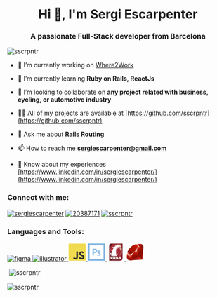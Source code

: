 <h1 align="center">Hi 👋, I'm Sergi Escarpenter</h1>
<h3 align="center">A passionate Full-Stack developer from Barcelona</h3>

<p align="left"> <img src="https://komarev.com/ghpvc/?username=sscrpntr&label=Profile%20views&color=0e75b6&style=flat" alt="sscrpntr" /> </p>

- 🔭 I’m currently working on [Where2Work](https://www.where2work.es)

- 🌱 I’m currently learning **Ruby on Rails, ReactJs**

- 👯 I’m looking to collaborate on **any project related with business, cycling, or automotive industry**

- 👨‍💻 All of my projects are available at [https://github.com/sscrpntr](https://github.com/sscrpntr)

- 💬 Ask me about **Rails Routing**

- 📫 How to reach me **sergiescarpenter@gmail.com**

- 📄 Know about my experiences [https://www.linkedin.com/in/sergiescarpenter/](https://www.linkedin.com/in/sergiescarpenter/)

<h3 align="left">Connect with me:</h3>
<p align="left">
<a href="https://linkedin.com/in/sergiescarpenter" target="blank"><img align="center" src="https://raw.githubusercontent.com/rahuldkjain/github-profile-readme-generator/master/src/images/icons/Social/linked-in-alt.svg" alt="sergiescarpenter" height="30" width="40" /></a>
<a href="https://stackoverflow.com/users/20387171" target="blank"><img align="center" src="https://raw.githubusercontent.com/rahuldkjain/github-profile-readme-generator/master/src/images/icons/Social/stack-overflow.svg" alt="20387171" height="30" width="40" /></a>
<a href="https://instagram.com/sscrpntr" target="blank"><img align="center" src="https://raw.githubusercontent.com/rahuldkjain/github-profile-readme-generator/master/src/images/icons/Social/instagram.svg" alt="sscrpntr" height="30" width="40" /></a>
</p>

<h3 align="left">Languages and Tools:</h3>
<p align="left"> <a href="https://www.figma.com/" target="_blank" rel="noreferrer"> <img src="https://www.vectorlogo.zone/logos/figma/figma-icon.svg" alt="figma" width="40" height="40"/> </a> <a href="https://www.adobe.com/in/products/illustrator.html" target="_blank" rel="noreferrer"> <img src="https://www.vectorlogo.zone/logos/adobe_illustrator/adobe_illustrator-icon.svg" alt="illustrator" width="40" height="40"/> </a> <a href="https://developer.mozilla.org/en-US/docs/Web/JavaScript" target="_blank" rel="noreferrer"> <img src="https://raw.githubusercontent.com/devicons/devicon/master/icons/javascript/javascript-original.svg" alt="javascript" width="40" height="40"/> </a> <a href="https://www.photoshop.com/en" target="_blank" rel="noreferrer"> <img src="https://raw.githubusercontent.com/devicons/devicon/master/icons/photoshop/photoshop-line.svg" alt="photoshop" width="40" height="40"/> </a> <a href="https://rubyonrails.org" target="_blank" rel="noreferrer"> <img src="https://raw.githubusercontent.com/devicons/devicon/master/icons/rails/rails-original-wordmark.svg" alt="rails" width="40" height="40"/> </a> <a href="https://www.ruby-lang.org/en/" target="_blank" rel="noreferrer"> <img src="https://raw.githubusercontent.com/devicons/devicon/master/icons/ruby/ruby-original.svg" alt="ruby" width="40" height="40"/> </a> </p>

<p>&nbsp;<img align="center" src="https://github-readme-stats.vercel.app/api?username=sscrpntr&show_icons=true&locale=en" alt="sscrpntr" /></p>

<p><img align="center" src="https://github-readme-streak-stats.herokuapp.com/?user=sscrpntr&" alt="sscrpntr" /></p>

